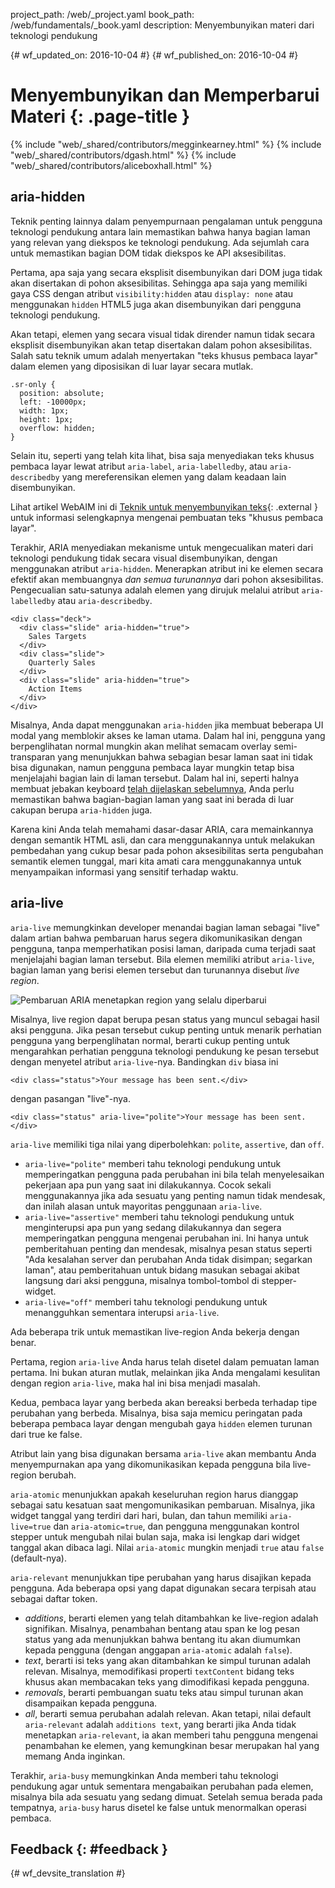 project_path: /web/_project.yaml book_path: /web/fundamentals/_book.yaml description: Menyembunyikan materi dari teknologi pendukung

{# wf_updated_on: 2016-10-04 #} {# wf_published_on: 2016-10-04 #}

# Menyembunyikan dan Memperbarui Materi {: .page-title }

{% include "web/_shared/contributors/megginkearney.html" %} {% include "web/_shared/contributors/dgash.html" %} {% include "web/_shared/contributors/aliceboxhall.html" %}

## aria-hidden

Teknik penting lainnya dalam penyempurnaan pengalaman untuk pengguna teknologi pendukung antara lain memastikan bahwa hanya bagian laman yang relevan yang diekspos ke teknologi pendukung. Ada sejumlah cara untuk memastikan bagian DOM tidak diekspos ke API aksesibilitas.

Pertama, apa saja yang secara eksplisit disembunyikan dari DOM juga tidak akan disertakan di pohon aksesibilitas. Sehingga apa saja yang memiliki gaya CSS dengan atribut `visibility:hidden` atau `display: none` atau menggunakan `hidden` HTML5 juga akan disembunyikan dari pengguna teknologi pendukung.

Akan tetapi, elemen yang secara visual tidak dirender namun tidak secara eksplisit disembunyikan akan tetap disertakan dalam pohon aksesibilitas. Salah satu teknik umum adalah menyertakan "teks khusus pembaca layar" dalam elemen yang diposisikan di luar layar secara mutlak.

    .sr-only {
      position: absolute;
      left: -10000px;
      width: 1px;
      height: 1px;
      overflow: hidden;
    }
    

Selain itu, seperti yang telah kita lihat, bisa saja menyediakan teks khusus pembaca layar lewat atribut `aria-label`, `aria-labelledby`, atau `aria-describedby` yang mereferensikan elemen yang dalam keadaan lain disembunyikan.

Lihat artikel WebAIM ini di [Teknik untuk menyembunyikan teks](http://webaim.org/techniques/css/invisiblecontent/#techniques){: .external } untuk informasi selengkapnya mengenai pembuatan teks "khusus pembaca layar".

Terakhir, ARIA menyediakan mekanisme untuk mengecualikan materi dari teknologi pendukung tidak secara visual disembunyikan, dengan menggunakan atribut `aria-hidden`. Menerapkan atribut ini ke elemen secara efektif akan membuangnya *dan semua turunannya* dari pohon aksesibilitas. Pengecualian satu-satunya adalah elemen yang dirujuk melalui atribut `aria-labelledby` atau `aria-describedby`.

    <div class="deck">
      <div class="slide" aria-hidden="true">
        Sales Targets
      </div>
      <div class="slide">
        Quarterly Sales
      </div>
      <div class="slide" aria-hidden="true">
        Action Items
      </div>
    </div>
    

Misalnya, Anda dapat menggunakan `aria-hidden` jika membuat beberapa UI modal yang memblokir akses ke laman utama. Dalam hal ini, pengguna yang berpenglihatan normal mungkin akan melihat semacam overlay semi-transparan yang menunjukkan bahwa sebagian besar laman saat ini tidak bisa digunakan, namun pengguna pembaca layar mungkin tetap bisa menjelajahi bagian lain di laman tersebut. Dalam hal ini, seperti halnya membuat jebakan keyboard [telah dijelaskan sebelumnya](/web/fundamentals/accessibility/focus/using-tabindex#modals-and-keyboard-traps), Anda perlu memastikan bahwa bagian-bagian laman yang saat ini berada di luar cakupan berupa `aria-hidden` juga.

Karena kini Anda telah memahami dasar-dasar ARIA, cara memainkannya dengan semantik HTML asli, dan cara menggunakannya untuk melakukan pembedahan yang cukup besar pada pohon aksesibilitas serta pengubahan semantik elemen tunggal, mari kita amati cara menggunakannya untuk menyampaikan informasi yang sensitif terhadap waktu.

## aria-live

`aria-live` memungkinkan developer menandai bagian laman sebagai "live" dalam artian bahwa pembaruan harus segera dikomunikasikan dengan pengguna, tanpa memperhatikan posisi laman, daripada cuma terjadi saat menjelajahi bagian laman tersebut. Bila elemen memiliki atribut `aria-live`, bagian laman yang berisi elemen tersebut dan turunannya disebut *live region*.

![Pembaruan ARIA menetapkan region yang selalu diperbarui](imgs/aria-live.jpg)

Misalnya, live region dapat berupa pesan status yang muncul sebagai hasil aksi pengguna. Jika pesan tersebut cukup penting untuk menarik perhatian pengguna yang berpenglihatan normal, berarti cukup penting untuk mengarahkan perhatian pengguna teknologi pendukung ke pesan tersebut dengan menyetel atribut `aria-live`-nya. Bandingkan `div` biasa ini

    <div class="status">Your message has been sent.</div>
    

dengan pasangan "live"-nya.

    <div class="status" aria-live="polite">Your message has been sent.</div>
    

`aria-live` memiliki tiga nilai yang diperbolehkan: `polite`, `assertive`, dan `off`.

- `aria-live="polite"` memberi tahu teknologi pendukung untuk memperingatkan pengguna pada perubahan ini bila telah menyelesaikan pekerjaan apa pun yang saat ini dilakukannya. Cocok sekali menggunakannya jika ada sesuatu yang penting namun tidak mendesak, dan inilah alasan untuk mayoritas penggunaan `aria-live`.
- `aria-live="assertive"` memberi tahu teknologi pendukung untuk menginterupsi apa pun yang sedang dilakukannya dan segera memperingatkan pengguna mengenai perubahan ini. Ini hanya untuk pemberitahuan penting dan mendesak, misalnya pesan status seperti "Ada kesalahan server dan perubahan Anda tidak disimpan; segarkan laman", atau pemberitahuan untuk bidang masukan sebagai akibat langsung dari aksi pengguna, misalnya tombol-tombol di stepper-widget.
- `aria-live="off"` memberi tahu teknologi pendukung untuk menangguhkan sementara interupsi `aria-live`.

Ada beberapa trik untuk memastikan live-region Anda bekerja dengan benar.

Pertama, region `aria-live` Anda harus telah disetel dalam pemuatan laman pertama. Ini bukan aturan mutlak, melainkan jika Anda mengalami kesulitan dengan region `aria-live`, maka hal ini bisa menjadi masalah.

Kedua, pembaca layar yang berbeda akan bereaksi berbeda terhadap tipe perubahan yang berbeda. Misalnya, bisa saja memicu peringatan pada beberapa pembaca layar dengan mengubah gaya `hidden` elemen turunan dari true ke false.

Atribut lain yang bisa digunakan bersama `aria-live` akan membantu Anda menyempurnakan apa yang dikomunikasikan kepada pengguna bila live-region berubah.

`aria-atomic` menunjukkan apakah keseluruhan region harus dianggap sebagai satu kesatuan saat mengomunikasikan pembaruan. Misalnya, jika widget tanggal yang terdiri dari hari, bulan, dan tahun memiliki `aria-live=true` dan `aria-atomic=true`, dan pengguna menggunakan kontrol stepper untuk mengubah nilai bulan saja, maka isi lengkap dari widget tanggal akan dibaca lagi. Nilai `aria-atomic` mungkin menjadi `true` atau `false` (default-nya).

`aria-relevant` menunjukkan tipe perubahan yang harus disajikan kepada pengguna. Ada beberapa opsi yang dapat digunakan secara terpisah atau sebagai daftar token.

- *additions*, berarti elemen yang telah ditambahkan ke live-region adalah signifikan. Misalnya, penambahan bentang atau span ke log pesan status yang ada menunjukkan bahwa bentang itu akan diumumkan kepada pengguna (dengan anggapan `aria-atomic` adalah `false`).
- *text*, berarti isi teks yang akan ditambahkan ke simpul turunan adalah relevan. Misalnya, memodifikasi properti `textContent` bidang teks khusus akan membacakan teks yang dimodifikasi kepada pengguna.
- *removals*, berarti pembuangan suatu teks atau simpul turunan akan disampaikan kepada pengguna.
- *all*, berarti semua perubahan adalah relevan. Akan tetapi, nilai default `aria-relevant` adalah `additions text`, yang berarti jika Anda tidak menetapkan `aria-relevant`, ia akan memberi tahu pengguna mengenai penambahan ke elemen, yang kemungkinan besar merupakan hal yang memang Anda inginkan.

Terakhir, `aria-busy` memungkinkan Anda memberi tahu teknologi pendukung agar untuk sementara mengabaikan perubahan pada elemen, misalnya bila ada sesuatu yang sedang dimuat. Setelah semua berada pada tempatnya, `aria-busy` harus disetel ke false untuk menormalkan operasi pembaca.

## Feedback {: #feedback }

{# wf_devsite_translation #}